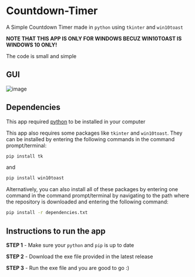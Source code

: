 # Countdown-Timer
A Simple Countdown Timer made in `python` using `tkinter` and `win10toast`

**NOTE THAT THIS APP IS ONLY FOR WINDOWS BECUZ WIN10TOAST IS WINDOWS 10 ONLY!**

The code is small and simple

## GUI
![image](https://user-images.githubusercontent.com/98301106/162178005-79a4b7c6-c9ae-4d15-afb8-461b14282ec9.png)

## Dependencies

This app required [python](https://www.python.org/downloads) to be installed in your computer

This app also requires some packages like `tkinter` and `win10toast`. They can be installed by entering the following commands in the command prompt/terminal:
```sh
pip install tk
```
and 
```sh
pip install win10toast
```

Alternatively, you can also install all of these packages by entering one command in the command prompt/terminal by navigating to the path where the repository is downloaded and entering the following command:
```sh
pip install -r dependencies.txt
```

## Instructions to run the app

**STEP 1** - Make sure your `python` and `pip` is up to date

**STEP 2** - Download the exe file provided in the latest release

**STEP 3** - Run the exe file and you are good to go :)
